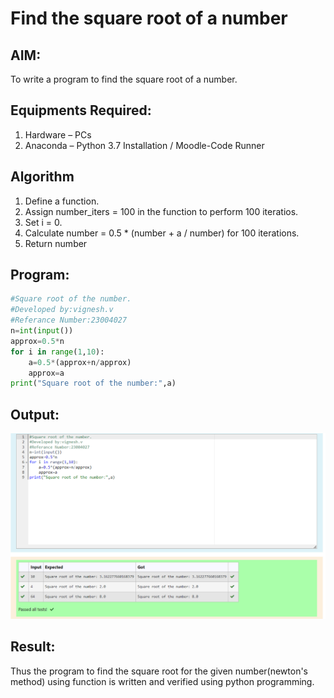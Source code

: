 # Find the square root of a number

## AIM:
To write a program to find the square root of a number.

## Equipments Required:
1. Hardware – PCs
2. Anaconda – Python 3.7 Installation / Moodle-Code Runner

## Algorithm
1. Define a function.
2. Assign number_iters = 100 in the function to perform 100 iteratios.
3. Set i = 0.
4. Calculate  number = 0.5 * (number + a / number) for 100 iterations.
5. Return number

## Program:
```python
#Square root of the number.
#Developed by:vignesh.v
#Referance Number:23004027
n=int(input())
approx=0.5*n
for i in range(1,10):
    a=0.5*(approx+n/approx)
    approx=a
print("Square root of the number:",a)
```

## Output:
![output](EX05.png)


## Result:
Thus the program to find the square root for the given number(newton's method) using function is written and verified using python programming.
